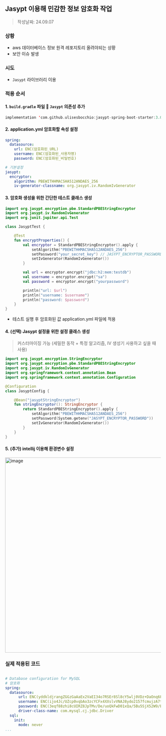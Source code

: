 ## Jasypt 이용해 민감한 정보 암호화 작업 
> 작성날짜: 24.09.07

### 상황
- aws 데이터베이스 정보 원격 레포지토리 올려야되는 상황
- 보안 이슈 발생

### 시도
- `Jasypt` 라이브러리 이용

### 적용 순서
#### 1. `build.gradle` 파일 🤩 `Jasypt` 의존성 추가
```kotlin
implementation 'com.github.ulisesbocchio:jasypt-spring-boot-starter:3.0.5'
```

#### 2. application.yml 암호화할 속성 설정
```yml
spring:
  datasource:
    url: ENC(암호화된_URL)
    username: ENC(암호화된_사용자명)
    password: ENC(암호화된_비밀번호)

# 기본설정
jasypt:
  encryptor:
    algorithm: PBEWITHHMACSHA512ANDAES_256
    iv-generator-classname: org.jasypt.iv.RandomIvGenerator
```


#### 3. 암호화 생성을 위한 간단한 테스트 클래스 생성
```kotlin
import org.jasypt.encryption.pbe.StandardPBEStringEncryptor
import org.jasypt.iv.RandomIvGenerator
import org.junit.jupiter.api.Test

class JasyptTest {

    @Test
    fun encryptProperties() {
        val encryptor = StandardPBEStringEncryptor().apply {
            setAlgorithm("PBEWITHHMACSHA512ANDAES_256")
            setPassword("your_secret_key") // JASYPT_ENCRYPTOR_PASSWORD
            setIvGenerator(RandomIvGenerator())
        }

        val url = encryptor.encrypt("jdbc:h2:mem:testdb")
        val username = encryptor.encrypt("sa")
        val password = encryptor.encrypt("yourpassword")

        println("url: $url")
        println("username: $username")
        println("password: $password")
    }
}
```

- 테스트 실행 후 암호화된 값 application.yml 파일에 적용
#### 4. (선택) Jasypt 설정을 위한 설정 클래스 생성
> 커스터마이징 가능 (세밀한 동작 + 특정 알고리즘, IV 생성기 사용하고 싶을 때 사용)

```kotlin
import org.jasypt.encryption.StringEncryptor
import org.jasypt.encryption.pbe.StandardPBEStringEncryptor
import org.jasypt.iv.RandomIvGenerator
import org.springframework.context.annotation.Bean
import org.springframework.context.annotation.Configuration

@Configuration
class JasyptConfig {

    @Bean("jasyptStringEncryptor")
    fun stringEncryptor(): StringEncryptor {
        return StandardPBEStringEncryptor().apply {
            setAlgorithm("PBEWITHHMACSHA512ANDAES_256")
            setPassword(System.getenv("JASYPT_ENCRYPTOR_PASSWORD"))
            setIvGenerator(RandomIvGenerator())
        }
    }
}
```

#### 5. (추가) intellij 이용해 환경변수 설정
<img width="629" alt="image" src="https://github.com/user-attachments/assets/1fc59213-c916-4b8c-a545-3c8c42394558">

### 실제 적용된 코드
```yml

# Database configuration for MySQL
# 암호화
spring:
  datasource:
      url: ENC(yddkldjrangZGGzGaAaEx2VaEI34o7RSEr8Sl8cY5wlj0VDz+DaOnq6Fh/01XKbgPULh5diRx5oYtvti2fGqDNKfD90ncykyp/28aO9azoQ4iLuTuQxCE0sMxQN7TkAMupQvUhhnLyJ7hobt5dw8Y63WNf2pcwRedvql7NuGAJo=)
      username: ENC(ijo4Jc/UZcp0vqbAo3zcYCFx4XXslvVNAJ8ydo2157fcmujzA7tz/rVy8Xmyp+ZS)
      password: ENC(3eqf88zhi8cUIRZ8JpTMv/De/uoQkFwD01xQa/5Bu5SjX52W9/EKFq412vqZZXXZdLxRP+nuP2pxXnq6akoZHQ==)
      driver-class-name: com.mysql.cj.jdbc.Driver
  sql:
    init:
      mode: never
...
```
